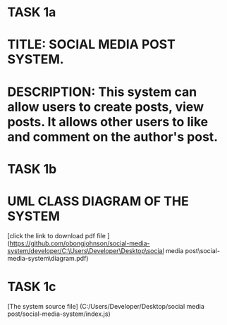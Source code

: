 # **TASK 1a**
# **TITLE:** SOCIAL MEDIA POST SYSTEM.


# **DESCRIPTION:** This system can allow users to create posts, view posts. It allows other users to like and comment on the author's post. 




# **TASK 1b**
# **UML CLASS DIAGRAM OF THE SYSTEM**

[click the link to download pdf file ] (https://github.com/obongjohnson/social-media-system/developer/C:\Users\Developer\Desktop\social media post\social-media-system\diagram.pdf)




# **TASK 1c**
[The system source file] (C:/Users/Developer/Desktop/social media post/social-media-system/index.js)
